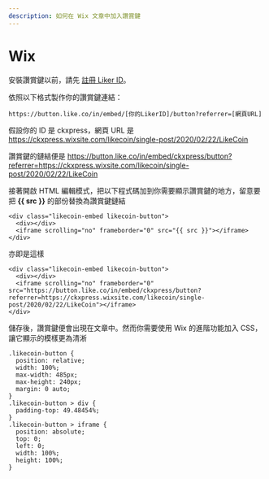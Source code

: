```yaml
---
description: 如何在 Wix 文章中加入讚賞鍵
---
```


# Wix

安裝讚賞鍵以前，請先 [註冊 Liker ID](https://docs.like.co/v/zh/user-guide/liker-id/how-to-register-a-liker-id)。

依照以下格式製作你的讚賞鍵連結：

```text
https://button.like.co/in/embed/[你的LikerID]/button?referrer=[網頁URL]
```

假設你的 ID 是 ckxpress，網頁 URL 是 https://ckxpress.wixsite.com/likecoin/single-post/2020/02/22/LikeCoin

讚賞鍵的鏈結便是 https://button.like.co/in/embed/ckxpress/button?referrer=https://ckxpress.wixsite.com/likecoin/single-post/2020/02/22/LikeCoin

接著開啟 HTML 編輯模式，把以下程式碼加到你需要顯示讚賞鍵的地方，留意要把 **{{ src }}** 的部份替換為讚賞鍵鏈結

```text
<div class="likecoin-embed likecoin-button">
  <div></div>
  <iframe scrolling="no" frameborder="0" src="{{ src }}"></iframe>
</div>
```

亦即是這樣

```text
<div class="likecoin-embed likecoin-button">
  <div></div>
  <iframe scrolling="no" frameborder="0" src="https://button.like.co/in/embed/ckxpress/button?referrer=https://ckxpress.wixsite.com/likecoin/single-post/2020/02/22/LikeCoin"></iframe>
</div>
```

儲存後，讚賞鍵便會出現在文章中。然而你需要使用 Wix 的進階功能加入 CSS，讓它顯示的模樣更為清淅

```text
.likecoin-button {
  position: relative;
  width: 100%;
  max-width: 485px;
  max-height: 240px;
  margin: 0 auto;
}
.likecoin-button > div {
  padding-top: 49.48454%;
}
.likecoin-button > iframe {
  position: absolute;
  top: 0;
  left: 0;
  width: 100%;
  height: 100%;
}
```

